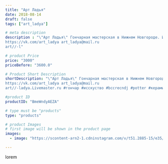 ```yaml
---
title: "Арт Ладья"
date: 2018-08-14
draft: false
tags: ["art_ladya"]

# meta description
description : "\"Арт Ладья\" Гончарная мастерская в Нижнем Новгороде. Изготовление керамики и мастер//-классы по обучению. 
https://vk.com/art_ladya art_ladya@mail.ru 
art//-l"

# product Price
price: "3000"
priceBefore: "3600.0"

# Product Short Description
shortDescription: "\"Арт Ладья\" Гончарная мастерская в Нижнем Новгороде. Изготовление керамики и мастер//-классы по обучению. 
https://vk.com/art_ladya art_ladya@mail.ru 
art//-ladya.Livemaster.ru #гончар #исскуство #bccrecndj #potter #керамикадляинтерьера #керамикаручнаяработа #гончарнаямастерская #керамиканазаказ #handmade #посудаизглины #керамика #гончарнаяпосуда #эксклюзивнаякерамика #painter #dishes #decor #ceramicar #nntoday #claygoods #journeys #earthenware #ceramic #amulet #magic #friends #ceramicart #друзья #гончарирезчик #clay #авторскаякерамика"

#product ID
productID: "BmeWndyAEZA"

# type must be "products"
type: "products"

# product Images
# first image will be shown in the product page
images:
  - image: "https://scontent-arn2-1.cdninstagram.com/v/t51.2885-15/e35/40471492_2091916981125733_1204784862498652160_n.jpg?se=7&tp=1&_nc_ht=scontent-arn2-1.cdninstagram.com&_nc_cat=101&_nc_ohc=NGEpgfxtL-gAX_yVqrY&ccb=7-4&oh=f740eaee281c66ba6863acd4855b8fd1&oe=60863809&_nc_sid=86f79a&ig_cache_key=MTg0NjAxMjM2NjMyODcxMDcyMA%3D%3D.2-ccb7-4"

---
```

lorem
